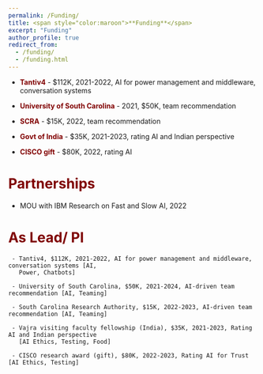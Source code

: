 ```yaml
---
permalink: /Funding/
title: <span style="color:maroon">**Funding**</span>
excerpt: "Funding"
author_profile: true
redirect_from: 
  - /funding/
  - /funding.html
---
```


 * <span style="color:maroon">**Tantiv4**</span> - $112K, 2021-2022, AI for power management and middleware, conversation systems

* <span style="color:maroon">**University of South Carolina**</span> - 2021, $50K, team recommendation

* <span style="color:maroon">**SCRA**</span> - $15K, 2022, team recommendation

* <span style="color:maroon">**Govt of India**</span> - $35K, 2021-2023, rating AI and Indian perspective

* <span style="color:maroon">**CISCO gift**</span> - $80K, 2022, rating AI

<span style="color:maroon">**Partnerships**</span>
======

*  MOU with IBM Research on Fast and Slow AI, 2022

<span style="color:maroon">**As Lead/  PI**</span>
======

     - Tantiv4, $112K, 2021-2022, AI for power management and middleware, conversation systems [AI, 
       Power, Chatbots]

     - University of South Carolina, $50K, 2021-2024, AI-driven team recommendation [AI, Teaming]

     - South Carolina Research Authority, $15K, 2022-2023, AI-driven team recommendation [AI, Teaming]

     - Vajra visiting faculty fellowship (India), $35K, 2021-2023, Rating AI and Indian perspective
       [AI Ethics, Testing, Food]
       
     - CISCO research award (gift), $80K, 2022-2023, Rating AI for Trust [AI Ethics, Testing]
